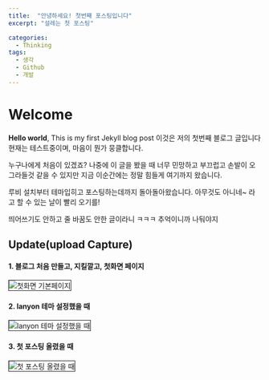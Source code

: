```yaml
---
title:  "안녕하세요! 첫번째 포스팅입니다"
excerpt: "설레는 첫 포스팅"

categories:
  - Thinking
tags:
  - 생각
  - Github
  - 개발
---
```


# Welcome

**Hello world**, This is my first Jekyll blog post
이것은 저의 첫번째 블로그 글입니다 
현재는 테스트중이며, 마음이 뭔가 뭉클합니다.

누구나에게 처음이 있겠죠?
나중에 이 글을 봤을 때 너무 민망하고 부끄럽고 손발이 오그라들것 같을 수 있지만
지금 이순간에는 정말 힘들게 여기까지 왔습니다.

루비 설치부터 테마입히고 포스팅하는데까지 돌아돌아왔습니다.
아무것도 아니네~ 라고 할 수 있는 날이 빨리 오기를!

<span>
  띄어쓰기도 안하고 줄 바꿈도 안한 글이라니 ㅋㅋㅋ
  추억이니까 나둬야지
</span>

<h2>
  Update(upload Capture)
</h2>

<h4>1. 블로그 처음 만들고, 지킬깔고, 첫화면 페이지</h4>
<img src="https://i.ibb.co/Fkr4LNM/2020-08-12-12-01-35.png" alt="첫화면 기본페이지" border="1">

<br>
<h4>2. lanyon 테마 설정했을 때</h4>
<img src="https://i.ibb.co/djbT6h8/2020-08-12-12-02-53.png" alt="lanyon 테마 설정했을 때" border="1">

<br>
<h4>3. 첫 포스팅 올렸을 때</h4>
<img src="https://i.ibb.co/jWVrvKj/2020-08-13-10-34-26.png" alt="첫 포스팅 올렸을 때" border="1">
